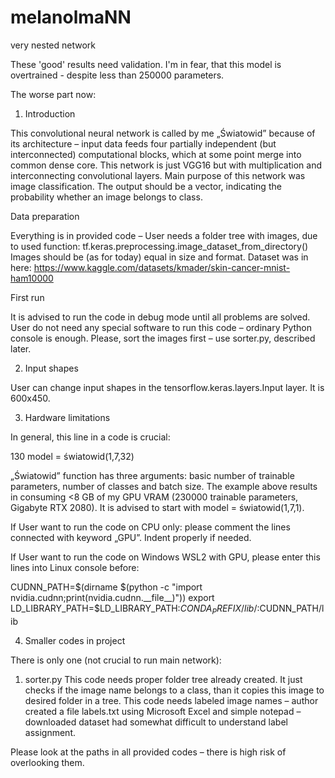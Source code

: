# melanolmaNN
very nested network

These 'good' results need validation. I'm in fear, that this model is overtrained - despite less than 250000 parameters.

The worse part now:


1.	Introduction

This convolutional neural network is called by me „Światowid” because of its architecture – input data feeds four partially independent (but interconnected) computational blocks, which at some point merge into common dense core.
This network is just VGG16 but with multiplication and interconnecting convolutional layers.
Main purpose of this network was image classification.
The output should be a vector, indicating the probability whether an image belongs to class.

Data preparation

Everything is in provided code – User needs a folder tree with images, due to used function: 
tf.keras.preprocessing.image_dataset_from_directory()
Images should be (as for today) equal in size and format.
Dataset was in here:
https://www.kaggle.com/datasets/kmader/skin-cancer-mnist-ham10000

First run

It is advised to run the code in debug mode until all problems are solved. User do not need any special software to run this code – ordinary Python console is enough. Please, sort the images first – use sorter.py, described later.

2.	Input shapes

User can change input shapes in the tensorflow.keras.layers.Input layer. It is 600x450.

3.	Hardware limitations

In general, this line in a code is crucial:

130   model = światowid(1,7,32)

„Światowid” function has three arguments: basic number of trainable parameters, number of classes and batch size. The example above results in consuming <8 GB of my GPU VRAM (230000 trainable parameters, Gigabyte RTX 2080).
It is advised to start with model = światowid(1,7,1). 

If User want to run the code on CPU only: please comment the lines connected with keyword „GPU”. Indent properly if needed.

If User want to run the code on Windows WSL2 with GPU, please enter this lines into Linux console before:

CUDNN_PATH=$(dirname $(python -c "import nvidia.cudnn;print(nvidia.cudnn.__file__)"))
export LD_LIBRARY_PATH=$LD_LIBRARY_PATH:$CONDA_PREFIX/lib/:$CUDNN_PATH/lib

4.	Smaller codes in project

There is only one (not crucial to run main network):
  1.	sorter.py
This code needs proper folder tree already created. It just checks if the image name belongs to a class, than it copies this image to desired folder in a tree.
This code needs labeled image names – author created a file labels.txt using Microsoft Excel and simple notepad – downloaded dataset had somewhat difficult to understand label assignment.

Please look at the paths in all provided codes – there is high risk of overlooking them.
